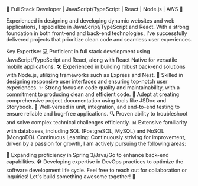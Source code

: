 🚀 Full Stack Developer | JavaScript/TypeScript | React | Node.js | AWS 🚀

Experienced in designing and developing dynamic websites and web applications, I specialize in JavaScript/TypeScript and React. With a strong foundation in both front-end and back-end technologies, I've successfully delivered projects that prioritize clean code and seamless user experiences.

Key Expertise:
💻 Proficient in full stack development using JavaScript/TypeScript and React, along with React Native for versatile mobile applications.
🛠 Experienced in building robust back-end solutions with Node.js, utilizing frameworks such as Express and Nest.
🎨 Skilled in designing responsive user interfaces and ensuring top-notch user experiences.
✨ Strong focus on code quality and maintainability, with a commitment to producing clean and efficient code.
📝 Adept at creating comprehensive project documentation using tools like JSDoc and Storybook.
🧪 Well-versed in unit, integration, and end-to-end testing to ensure reliable and bug-free applications.
🔍 Proven ability to troubleshoot and solve complex technical challenges efficiently.
📊 Extensive familiarity with databases, including SQL (PostgreSQL, MySQL) and NoSQL (MongoDB).
Continuous Learning:
Continuously striving for improvement, driven by a passion for growth, I am actively pursuing the following areas:

🌱 Expanding proficiency in Spring 3/Java/Go to enhance back-end capabilities.
🛠 Developing expertise in DevOps practices to optimize the software development life cycle.
Feel free to reach out for collaboration or inquiries! Let's build something awesome together! 💬

<!--
**lucas-giraldelli/lucas-giraldelli** is a ✨ _special_ ✨ repository because its `README.md` (this file) appears on your GitHub profile.

Here are some ideas to get you started:

- 🔭 I’m currently working on ...
- 🌱 I’m currently learning ...
- 👯 I’m looking to collaborate on ...
- 🤔 I’m looking for help with ...
- 💬 Ask me about ...
- 📫 How to reach me: ...
- 😄 Pronouns: ...
- ⚡ Fun fact: ...
-->
